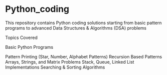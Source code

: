 # Python_coding
This repository contains Python coding solutions starting from basic pattern programs to advanced Data Structures &amp; Algorithms (DSA) problems

Topics Covered

Basic Python Programs

Pattern Printing (Star, Number, Alphabet Patterns)
Recursion Based Patterns
Arrays, Strings, and Matrix Problems
Stack, Queue, Linked List Implementations
Searching & Sorting Algorithms
